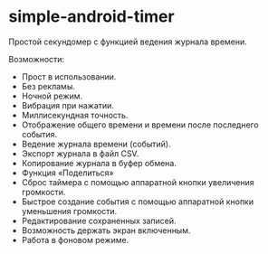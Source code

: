 # simple-android-timer

Простой секундомер с функцией ведения журнала времени.

Возможности:
* Прост в использовании.
* Без рекламы.
* Ночной режим.
* Вибрация при нажатии.
* Миллисекундная точность.
* Отображение общего времени и времени после последнего события.
* Ведение журнала времени (событий).
* Экспорт журнала в файл CSV.
* Копирование журнала в буфер обмена.
* Функция «Поделиться»
* Сброс таймера с помощью аппаратной кнопки увеличения громкости.
* Быстрое создание события с помощью аппаратной кнопки уменьшения громкости.
* Редактирование сохраненных записей.
* Возможность держать экран включенным.
* Работа в фоновом режиме.
